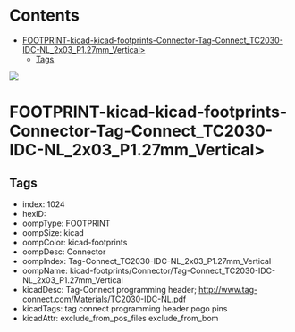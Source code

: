 



Contents
========

* [FOOTPRINT-kicad-kicad-footprints-Connector-Tag-Connect_TC2030-IDC-NL_2x03_P1.27mm_Vertical>](#footprint-kicad-kicad-footprints-connector-tag-connect_tc2030-idc-nl_2x03_p127mm_vertical)
	* [Tags](#tags)
  
![][im]
# FOOTPRINT-kicad-kicad-footprints-Connector-Tag-Connect_TC2030-IDC-NL_2x03_P1.27mm_Vertical>

## Tags

- index: 1024
- hexID: 
- oompType: FOOTPRINT
- oompSize: kicad
- oompColor: kicad-footprints
- oompDesc: Connector
- oompIndex: Tag-Connect_TC2030-IDC-NL_2x03_P1.27mm_Vertical
- oompName: kicad-footprints/Connector/Tag-Connect_TC2030-IDC-NL_2x03_P1.27mm_Vertical
- kicadDesc: Tag-Connect programming header; http://www.tag-connect.com/Materials/TC2030-IDC-NL.pdf
- kicadTags: tag connect programming header pogo pins
- kicadAttr: exclude_from_pos_files exclude_from_bom



[im]: image.png
